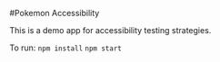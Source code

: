 #Pokemon Accessibility

This is a demo app for accessibility testing strategies.

To run:
`npm install`
`npm start`

